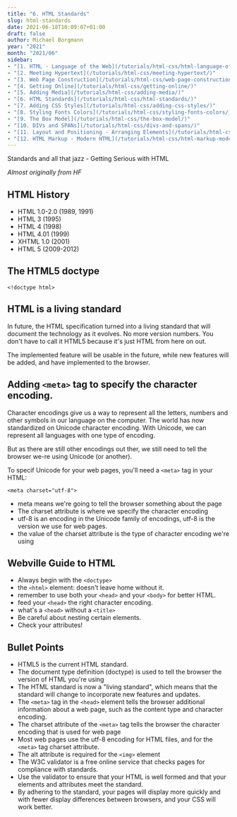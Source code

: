 ```yaml
---
title: "6. HTML Standards"
slug: html-standards
date: 2021-06-18T10:09:07+01:00
draft: false
author: Michael Borgmann
year: "2021"
month: "2021/06"
sidebar:
- "[1. HTML - Language of the Web](/tutorials/html-css/html-language-of-the-web/)"
- "[2. Meeting Hypertext](/tutorials/html-css/meeting-hypertext/)"
- "[3. Web Page Construction](/tutorials/html-css/web-page-construction/)"
- "[4. Getting Online](/tutorials/html-css/getting-online/)"
- "[5. Adding Media](/tutorials/html-css/adding-media/)"
- "[6. HTML Standards](/tutorials/html-css/html-standards/)"
- "[7. Adding CSS Styles](/tutorials/html-css/adding-css-styles/)"
- "[8. Styling Fonts Colors](/tutorials/html-css/styling-fonts-colors/)"
- "[9. The Box Model](/tutorials/html-css/the-box-model/)"
- "[10. DIVs and SPANs](/tutorials/html-css/divs-and-spans/)"
- "[11. Layout and Positioning - Arranging Elements](/tutorials/html-css/layout-and-positioning-arranging-elements/)"
- "[12. HTML Markup - Modern HTML](/tutorials/html-css/html-markup-modern-html/)"
---
```


Standards and all that jazz - Getting Serious with HTML

<!--more-->

*Almost originally from HF*

## HTML History

* HTML 1.0-2.0 (1989, 1991)
* HTML 3 (1995)
* HTML 4 (1998)
* HTML 4.01 (1999)
* XHTML 1.0 (2001)
* HTML 5 (2009-2012)

## The HTML5 doctype

``<!doctype html>``

## HTML is a living standard

In future, the HTML specification turned into a living standard that will document the technology as it evolves. No more version numbers. You don't have to call it HTML5 because it's just HTML from here on out.

The implemented feature will be usable in the future, while new features will be added, and have implemented to the browser.

## Adding ``<meta>`` tag to specify the character encoding.

Character encodings give us a way to represent all the letters, numbers and other symbols in our language on the computer. The world has now standardized on Unicode character encoding. With Unicode, we can represent all languages with one type of encoding.

But as there are still other encodings out ther, we still need to tell the browser we-re using Unicode (or another).

To specif Unicode for your web pages, you'll need a ``<meta>`` tag in your HTML:

```
<meta charset="utf-8">
```

* meta means we're going to tell the browser something about the page
* The charset attribute is where we specify the character encoding
* utf-8 is an encoding in the Unicode family of encodings, utf-8 is the version we use for web pages.
* the value of the charset attribute is the type of character encoding we're using

## Webville Guide to HTML

* Always begin with the ``<doctype>``
* the ``<html>`` element: doesn't leave home without it.
* remember to use both your ``<head>`` and your ``<body>`` for better HTML.
* feed your ``<head>`` the right character encoding.
* what's a ``<head>`` without a ``<title>``
* Be careful about nesting certain elements.
* Check your attributes!

## Bullet Points

* HTML5 is the current HTML standard.
* The document type definition (doctype) is used to tell the browser the version of HTML you're using
* The HTML standard is now a "living standard", which means that the standard will change to incorporate new features and updates.
* The ``<meta>`` tag in the ``<head>`` element tells the browser additional information about a web page, such as the content type and character encoding.
* The charset attribute of the ``<meta>`` tag tells the browser the character encoding that is used for web page
* Most web pages use the utf-8 encoding for HTML files, and for the ``<meta>`` tag charset attribute.
* The alt attribute is required for the ``<img>`` element
* The W3C validator is a free online service that checks pages for compliance with standards.
* Use the validator to ensure that your HTML is well formed and that your elements and attributes meet the standard.
* By adhering to the standard, your pages will display more quickly and with fewer display differences between browsers, and your CSS will work better.
